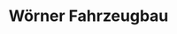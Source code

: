 ---
title: "Wörner Fahrzeugbau"
url: /reichenbach-an-der-fils/woerner-fahrzeugbau/
shop: Autohaus
---